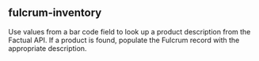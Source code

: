 ## fulcrum-inventory

Use values from a bar code field to look up a product description from the Factual API. If a product is found, populate the Fulcrum record with the appropriate description.
